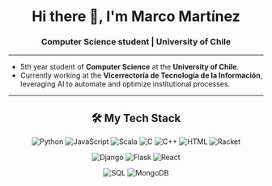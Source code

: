 <h1 align="center">Hi there 👋, I'm Marco Martínez</h1>
<h3 align="center">Computer Science student | University of Chile</h3>

---
- 5th year student of **Computer Science** at the **University of Chile**.
- Currently working at the **Vicerrectoría de Tecnología de la Información**, leveraging AI to automate and optimize institutional processes.
---

<h2 align="center">🛠️ My Tech Stack</h2>

<p align="center">
  <!-- Programming Languages -->
  <img src="https://img.shields.io/badge/Python-3776AB?style=for-the-badge&logo=python&logoColor=white" alt="Python">
  <img src="https://img.shields.io/badge/JavaScript-F7DF1E?style=for-the-badge&logo=javascript&logoColor=black" alt="JavaScript">
  <img src="https://img.shields.io/badge/Scala-DC322F?style=for-the-badge&logo=scala&logoColor=white" alt="Scala">
  <img src="https://img.shields.io/badge/C-00599C?style=for-the-badge&logo=c&logoColor=white" alt="C">
  <img src="https://img.shields.io/badge/C++-00599C?style=for-the-badge&logo=cplusplus&logoColor=white" alt="C++">
  <img src="https://img.shields.io/badge/HTML-E34F26?style=for-the-badge&logo=html5&logoColor=white" alt="HTML">
  <img src=https://camo.githubusercontent.com/31db1848e01852ce4d3535fd072b8b6822434b5c476d4aee6c48112ff637fc61/68747470733a2f2f696d672e736869656c64732e696f2f62616467652f2d5261636b65742d3946314432303f7374796c653d666f722d7468652d6261646765266c6f676f3d7261636b6574266c6f676f436f6c6f723d7768697465253232 alt="Racket">
</p>
<p align="center">
  <!-- Frameworks -->
  <img src="https://img.shields.io/badge/Django-092E20?style=for-the-badge&logo=django&logoColor=white" alt="Django">
  <img src="https://img.shields.io/badge/Flask-000000?style=for-the-badge&logo=flask&logoColor=white" alt="Flask">
  <img src="https://img.shields.io/badge/React-61DAFB?style=for-the-badge&logo=react&logoColor=black" alt="React">
</p>

<p align="center">
  <!-- Database -->
  <img src="https://img.shields.io/badge/SQL-4479A1?style=for-the-badge&logo=sqlite&logoColor=white" alt="SQL">
    <img src="https://img.shields.io/badge/MongoDB-47A248?style=for-the-badge&logo=mongodb&logoColor=white" alt="MongoDB">

</p>



